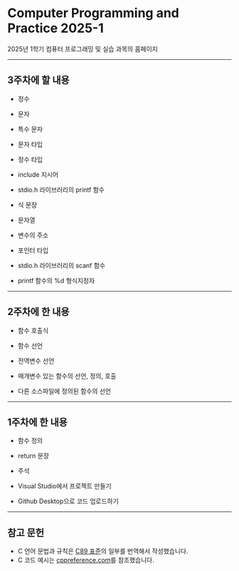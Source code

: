 # Computer Programming and Practice 2025-1
2025년 1학기 컴퓨터 프로그래밍 및 실습 과목의 홈페이지

-------

## 3주차에 할 내용
* 정수

* 문자

* 특수 문자

* 문자 타입

* 정수 타입

* include 지시어

* stdio.h 라이브러리의 printf 함수

* 식 문장

* 문자열

* 변수의 주소

* 포인터 타입

* stdio.h 라이브러리의 scanf 함수

* printf 함수의 %d 형식지정자

-------

## 2주차에 한 내용

* 함수 호출식

* 함수 선언

* 전역변수 선언

* 매개변수 있는 함수의 선언, 정의, 호출

* 다른 소스파일에 정의된 함수의 선언

-------

## 1주차에 한 내용

* 함수 정의

* return 문장

* 주석

* Visual Studio에서 프로젝트 만들기

* Github Desktop으로 코드 업로드하기

-------

## 참고 문헌

* C 언어 문법과 규칙은 [C89 표준](https://port70.net/~nsz/c/c89/c89-draft.html)의 일부를 번역해서 작성했습니다.
* C 코드 예시는 [cppreference.com](https://en.cppreference.com/w/c)를 참조했습니다.
